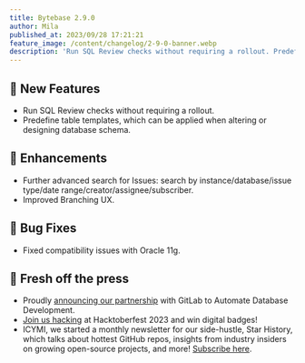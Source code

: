 ```yaml
---
title: Bytebase 2.9.0
author: Mila
published_at: 2023/09/28 17:21:21
feature_image: /content/changelog/2-9-0-banner.webp
description: 'Run SQL Review checks without requiring a rollout. Predefine table templates.'
---
```


## 🚀 New Features

- Run SQL Review checks without requiring a rollout.
- Predefine table templates, which can be applied when altering or designing database schema.

## 🎄 Enhancements

- Further advanced search for Issues: search by instance/database/issue type/date range/creator/assignee/subscriber.
- Improved Branching UX.

## 🐞 Bug Fixes

- Fixed compatibility issues with Oracle 11g.

## 📰 Fresh off the press

- Proudly [announcing our partnership](/blog/bytebase-gitlab-technology-partner/) with GitLab to Automate Database Development.
- [Join us hacking](/blog/hacktoberfest-2023/) at Hacktoberfest 2023 and win digital badges!
- ICYMI, we started a monthly newsletter for our side-hustle, Star History, which talks about hottest GitHub repos, insights from industry insiders on growing open-source projects, and more! [Subscribe here](https://star-history.beehiiv.com/subscribe).

<IncludeBlock url="/docs/get-started/install/install-upgrade"></IncludeBlock>

